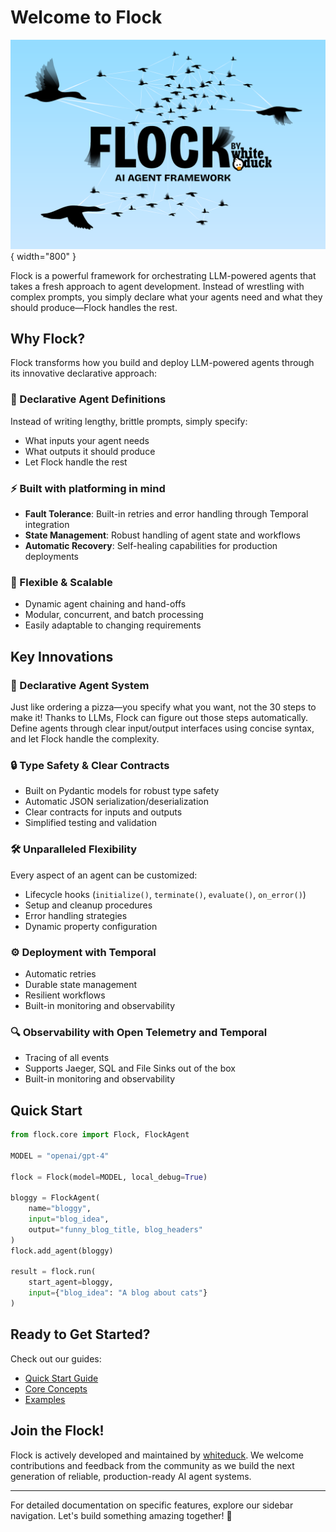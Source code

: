 # Welcome to Flock

![Flock Banner](assets/images/flock.png){ width="800" }


Flock is a powerful framework for orchestrating LLM-powered agents that takes a fresh approach to agent development. Instead of wrestling with complex prompts, you simply declare what your agents need and what they should produce—Flock handles the rest.

## Why Flock?

Flock transforms how you build and deploy LLM-powered agents through its innovative declarative approach:

### 🎯 Declarative Agent Definitions
Instead of writing lengthy, brittle prompts, simply specify:
- What inputs your agent needs
- What outputs it should produce
- Let Flock handle the rest

### ⚡ Built with platforming in mind
- **Fault Tolerance**: Built-in retries and error handling through Temporal integration
- **State Management**: Robust handling of agent state and workflows
- **Automatic Recovery**: Self-healing capabilities for production deployments

### 🔄 Flexible & Scalable
- Dynamic agent chaining and hand-offs
- Modular, concurrent, and batch processing
- Easily adaptable to changing requirements

## Key Innovations

### 🎨 Declarative Agent System
Just like ordering a pizza—you specify what you want, not the 30 steps to make it! Thanks to LLMs, Flock can figure out those steps automatically. Define agents through clear input/output interfaces using concise syntax, and let Flock handle the complexity.

### 🔒 Type Safety & Clear Contracts
- Built on Pydantic models for robust type safety
- Automatic JSON serialization/deserialization
- Clear contracts for inputs and outputs
- Simplified testing and validation

### 🛠 Unparalleled Flexibility
Every aspect of an agent can be customized:
- Lifecycle hooks (`initialize()`, `terminate()`, `evaluate()`, `on_error()`)
- Setup and cleanup procedures
- Error handling strategies
- Dynamic property configuration

### ⚙️ Deployment with Temporal
- Automatic retries
- Durable state management
- Resilient workflows
- Built-in monitoring and observability

### 🔍 Observability with Open Telemetry and Temporal
- Tracing of all events
- Supports Jaeger, SQL and File Sinks out of the box
- Built-in monitoring and observability

## Quick Start

```python
from flock.core import Flock, FlockAgent

MODEL = "openai/gpt-4"

flock = Flock(model=MODEL, local_debug=True)

bloggy = FlockAgent(
    name="bloggy", 
    input="blog_idea", 
    output="funny_blog_title, blog_headers"
)
flock.add_agent(bloggy)

result = flock.run(
    start_agent=bloggy, 
    input={"blog_idea": "A blog about cats"}
)
```

## Ready to Get Started?

Check out our guides:
- [Quick Start Guide](getting-started/quickstart.md)
- [Core Concepts](core-concepts/agents.md)
- [Examples](examples/hello-flock.md)

## Join the Flock!

Flock is actively developed and maintained by [whiteduck](https://whiteduck.de). We welcome contributions and feedback from the community as we build the next generation of reliable, production-ready AI agent systems.

---

For detailed documentation on specific features, explore our sidebar navigation. Let's build something amazing together! 🚀